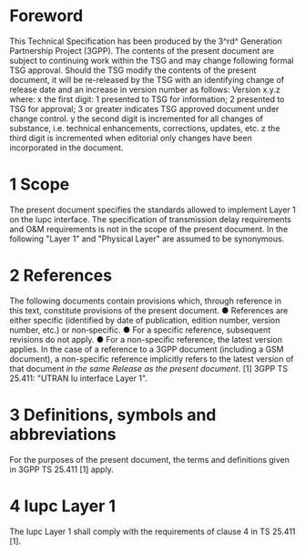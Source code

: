 # Foreword
This Technical Specification has been produced by the 3^rd^ Generation
Partnership Project (3GPP).
The contents of the present document are subject to continuing work within the
TSG and may change following formal TSG approval. Should the TSG modify the
contents of the present document, it will be re-released by the TSG with an
identifying change of release date and an increase in version number as
follows:
Version x.y.z
where:
x the first digit:
1 presented to TSG for information;
2 presented to TSG for approval;
3 or greater indicates TSG approved document under change control.
y the second digit is incremented for all changes of substance, i.e. technical
enhancements, corrections, updates, etc.
z the third digit is incremented when editorial only changes have been
incorporated in the document.
# 1 Scope
The present document specifies the standards allowed to implement Layer 1 on
the Iupc interface.
The specification of transmission delay requirements and O&M requirements is
not in the scope of the present document.
In the following \"Layer 1\" and \"Physical Layer\" are assumed to be
synonymous.
# 2 References
The following documents contain provisions which, through reference in this
text, constitute provisions of the present document.
● References are either specific (identified by date of publication, edition
number, version number, etc.) or non‑specific.
● For a specific reference, subsequent revisions do not apply.
● For a non-specific reference, the latest version applies. In the case of a
reference to a 3GPP document (including a GSM document), a non-specific
reference implicitly refers to the latest version of that document _in the
same Release as the present document_.
[1] 3GPP TS 25.411: \"UTRAN Iu interface Layer 1\".
# 3 Definitions, symbols and abbreviations
For the purposes of the present document, the terms and definitions given in
3GPP TS 25.411 [1] apply.
# 4 Iupc Layer 1
The Iupc Layer 1 shall comply with the requirements of clause 4 in TS 25.411
[1].
#